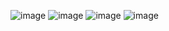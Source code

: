 ![image](https://github.com/INeedJobToStartWork/Test/assets/97305201/86ff16d2-dfbd-4a80-a8df-71b9ac31d387)
![image](https://github.com/INeedJobToStartWork/Test/assets/97305201/31b70246-daa3-4279-b11b-b0f4f0b00ee7)
![image](https://github.com/INeedJobToStartWork/Test/assets/97305201/788fb72e-d594-4f40-8c3b-4b8783dfea8d)
![image](https://github.com/INeedJobToStartWork/Test/assets/97305201/95521670-4fa3-4905-98c0-b1276d674da5)

